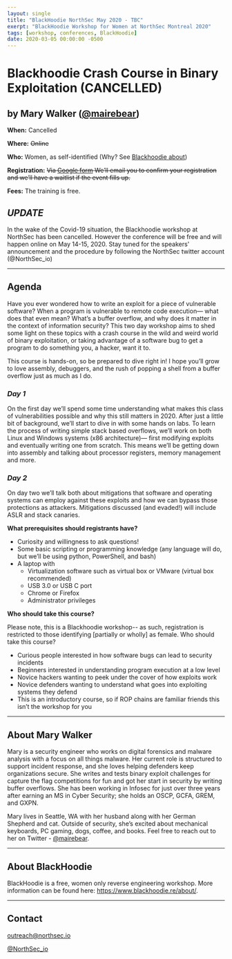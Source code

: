 ```yaml
---
layout: single
title: "BlackHoodie NorthSec May 2020 - TBC"
exerpt: "BlackHoodie Workshop for Women at NorthSec Montreal 2020"
tags: [workshop, conferences, BlackHoodie]
date: 2020-03-05 00:00:00 -0500
---
```


# Blackhoodie Crash Course in Binary Exploitation (CANCELLED)
## by Mary Walker ([@mairebear](https://twitter.com/Mairebear))

**When:** Cancelled

**Where:** ~~Online~~

**Who:** Women, as self-identified (Why? See [Blackhoodie about](https://blackhoodie.re/about/))

**Registration:** ~~Via [Google form](https://forms.gle/TT4c8f79j2MUsnH69) We’ll email you to confirm your registration and we’ll have a waitlist if the event fills up.~~

**Fees:** The training is free.

## ***UPDATE***

In the wake of the Covid-19 situation, the Blackhoodie workshop at NorthSec has been cancelled. However the conference will be free and will happen online on May 14-15, 2020. Stay tuned for the speakers' announcement and the procedure by following the NorthSec twitter account (@NorthSec_io)

---
## Agenda

Have you ever wondered how to write an exploit for a piece of vulnerable software? When a program is vulnerable to remote code execution— what does that even mean? What’s a buffer overflow, and why does it matter in the context of information security? This two day workshop aims to shed some light on these topics with a crash course in the wild and weird world of binary exploitation, or taking advantage of a software bug to get a program to do something you, a hacker, want it to.

This course is hands-on, so be prepared to dive right in! I hope you’ll grow to love assembly, debuggers, and the rush of popping a shell from a buffer overflow just as much as I do.

### *Day 1*

On the first day we’ll spend some time understanding what makes this class of vulnerabilities possible and why this still matters in 2020. After just a little bit of background, we’ll start to dive in with some hands on labs. To learn the process of writing simple stack based overflows, we’ll work on both Linux and Windows systems (x86 architecture)— first modifying exploits and eventually writing one from scratch. This means we’ll be getting down into assembly and talking about processor registers, memory management and more.

### *Day 2*

On day two we’ll talk both about mitigations that software and operating systems can employ against these exploits and how we can bypass those protections as attackers. Mitigations discussed (and evaded!) will include ASLR and stack canaries.

**What prerequisites should registrants have?**

- Curiosity and willingness to ask questions!
- Some basic scripting or programming knowledge (any language will do, but we’ll be using python, PowerShell, and bash)
- A laptop with
    - Virtualization software such as virtual box or VMware (virtual box recommended)
    - USB 3.0 or USB C port
    - Chrome or Firefox
    - Administrator privileges

**Who should take this course?**

Please note, this is a Blackhoodie workshop-- as such, registration is restricted to those identifying [partially or wholly] as female.
Who should take this course?
- Curious people interested in how software bugs can lead to security incidents
- Beginners interested in understanding program execution at a low level
- Novice hackers wanting to peek under the cover of how exploits work
- Novice defenders wanting to understand what goes into exploiting systems they defend
- This is an introductory course, so if ROP chains are familiar friends this isn’t the workshop for you

---
## About Mary Walker ##

Mary is a security engineer who works on digital forensics and malware analysis with a focus on all things malware. Her current role is structured to support incident response, and she loves helping defenders keep organizations secure. She writes and tests binary exploit challenges for capture the flag competitions for fun and got her start in security by writing buffer overflows. She has been working in Infosec for just over three years after earning an MS in Cyber Security; she holds an OSCP, GCFA, GREM, and GXPN.

Mary lives in Seattle, WA with her husband along with her German Shepherd and cat. Outside of security, she’s excited about mechanical keyboards, PC gaming, dogs, coffee, and books. Feel free to reach out to her on Twitter - [@mairebear](http://twitter.com/Mairebear).

---
## About BlackHoodie ##
BlackHoodie is a free, women only reverse engineering workshop. More
information can be found here: <https://www.blackhoodie.re/about/>.

---
## Contact
[outreach@northsec.io](mailto:outreach@northsec.io)

[@NorthSec_io](https://twitter.com/NorthSec_io)
